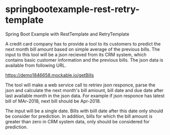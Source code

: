 # springbootexample-rest-retry-template
Spring Boot Example with RestTemplate and RetryTemplate

A credit card company has to provide a tool to its customers to predict the next month bill amount based on simple average of the previous bills. The input to this tool will be a json recieved from its CRM system, which contains basic customer information and the previous bills. The json data is available from following URL.

https://demo1846658.mockable.io/getBills

The tool will make a web service call to retriev json responce, parse the json and calculate the next month's bill amiount, bill date and due date after last available month in the json data.
For example if json responce has latest bill of MAr-2018, next bill should be Apr-2018.

The input will be a single date. Bills with biill date after this date only should be consider for prediction.
In addition, bills for which the bill amount is greater than zero in CRM system data, only should be considered for prediction.
